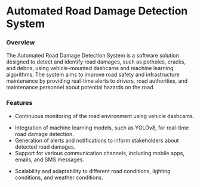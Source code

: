 # Automated Road Damage Detection System 

### Overview
The Automated Road Damage Detection System is a software solution designed to detect and identify road damages, such as potholes, cracks, and debris, using vehicle-mounted dashcams and machine learning algorithms. The system aims to improve road safety and infrastructure maintenance by providing real-time alerts to drivers, road authorities, and maintenance personnel about potential hazards on the road.

### Features
- Continuous monitoring of the road environment using vehicle dashcams.
* Integration of machine learning models, such as YOLOv8, for real-time road damage detection.
* Generation of alerts and notifications to inform stakeholders about detected road damages.
* Support for various communication channels, including mobile apps, emails, and SMS messages.
+ Scalability and adaptability to different road conditions, lighting conditions, and weather conditions.
